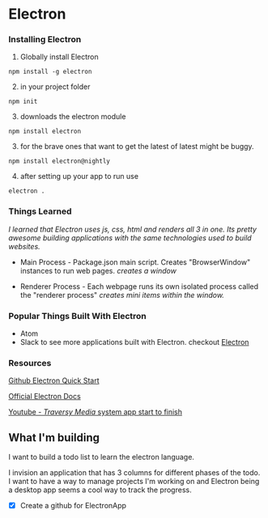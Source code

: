 
# Electron

### Installing Electron

1. Globally install Electron
```
npm install -g electron
```

2. in your project folder
```
npm init
```

3. downloads the electron module
```
npm install electron
```
3. for the brave ones that want to get the latest of latest might be buggy.
```
npm install electron@nightly
```

4. after setting up your app to run use
```
electron .
```

### Things Learned

*I learned that Electron uses js, css, html and renders all 3 in one. Its pretty awesome building applications with the same technologies used to build websites.*

- Main Process - Package.json main script. Creates "BrowserWindow" instances to run web pages.
*creates a window*

- Renderer Process - Each webpage runs its own isolated process called the "renderer process"
*creates mini items within the window.*

### Popular Things Built With Electron
- Atom
- Slack
to see more applications built with Electron. checkout 
[Electron](https://electron.atom.io/apps)


### Resources 

[Github Electron Quick Start](https://github.com/electron/electron-quick-start)

[Official Electron Docs](https://electronjs.org/docs)

[Youtube - *Traversy Media* system app start to finish](https://www.youtube.com/watch?v=mr9Mtm_TRpw)

## What I'm building
I want to build a todo list to learn the electron language. 

I invision an application that has 3 columns for different phases of the todo. I want to have a way to manage projects I'm working on and Electron being a desktop app seems a cool way to track the progress.

- [x] Create a github for ElectronApp